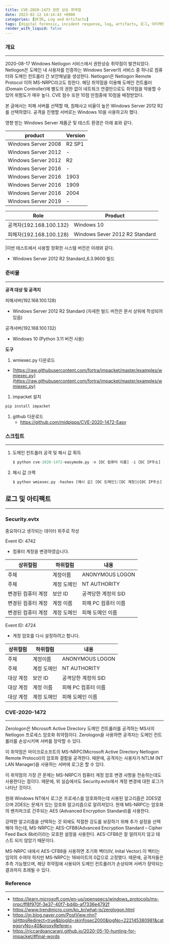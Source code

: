 ```yaml
---
title: CVE-2020-1473 권한 상승 취약점
date: 2023-02-12 14:14:43 +0900
categories: [DFIR, Log and Artifacts]
tags: [digital forensic, incident response, log, artifacts, 로그, 아티팩트, 윈도우 포렌식, rdp, CVE-2020-1473]
render_with_liquid: false
---
```


### 개요
-----
2020-08-17 Windows Netlogon 서비스에서 권한상승 취약점이 발견되었다. Netlogon은 도메인 내 사용자를 인증하는 Windows Server의 서비스 중 하나로 컴퓨터와 도메인 컨트롤러 간 보안채널을 생성한다.  Netlogon은 Netlogon Remote Protocol 이하 MS-NRPC라고도 칭한다. 해당 취약점을 이용해 도메인 컨트롤러(Domain Controller)에 별도의 권한 없이 네트워크 연결만으로도 취약점을 악용할 수 있어 위험도가 매우 높다. CVE 점수 또한 10점 만점중에 10점을 배정받았다.

본 글에서는 피해 서버를 선택할 때, 침해사고 비율이 높은 Windows Server 2012 R2를 선택하였다. 공격을 진행할 서버로는 Windows 10을 사용하고자 했다.

영향 받는 Windows Server 제품군 및 테스트 환경은 아래 표와 같다.

|product|Version|
|----|-----|
|Windows Server 2008|R2 SP1|
|Windows Server 2012|-|
|Windows Server 2012|R2|
|Windows Server 2016|-|
|Windows Server 2016|1903|
|Windows Server 2016|1909|
|Windows Server 2016|2004|
|Windows Server 2019|-|

|Role|Product|
|----|-----|
|공격자(192.168.100.132)|Windows 10|
|피해자(192.168.100.128)|Windows Sever 2012 R2 Standard

|이번 테스트에서 사용할 정확한 시스템 버전은 아래와 같다.
- Windows Server 2012 R2 Standard_6.3.9600 빌드

### 준비물
-------
**공격 대상 및 공격지**

피해서버(192.168.100.128)

- Windows Server 2012 R2 Standard (자세한 빌드 버전은 문서 상위에 작성되어있음)

공격서버(192.168.100.132)

- Windows 10 (Python 3.11 버전 사용)

**도구**

1. wmiexec.py 다운로드
- [https://raw.githubusercontent.com/fortra/impacket/master/examples/wmiexec.py](https://raw.githubusercontent.com/fortra/impacket/master/examples/wmiexec.py)
1. impacket 설치

```python
pip install impacket
```

1. github 다운로드
    - https://github.com/midpipps/CVE-2020-1472-Easy

### 스크립트
---
1. 도메인 컨트롤러 공격 및 해시 값 획득

    ```python
    $ python cve-2020-1472-easymode.py -n [DC 컴퓨터 이름] -i [DC IP주소] -d [DC 도메인]
    ```

2. 해시 값 크랙
    ```python
    $ python wmiexec.py -hashes [해시 값] [DC 도메인]/[DC 계정]@[DC IP주소]
    ```

## 로그 및 아티팩트
----
### Security.evtx
중요하다고 생각되는 데이터 위주로 작성

Event ID: 4742
   - 컴퓨터 계정을 변경하였습니다.

|상위컬럼|하위컬럼|내용|
|----|----|----|
|주체|계정이름|ANONYMOUS LOGON
|주체|계정 도메인|NT AUTHORITY
|변경된 컴퓨터 계정|보안 ID|공격당한 계정의 SID|
|변경된 컴퓨터 계정|계정 이름|피해 PC 컴퓨터 이름|
|변경된 컴퓨터 계정|계정 도메인|피해 도메인 이름|

Event ID: 4724
   - 계정 암호를 다시 설정하려고 합니다.

|상위컬럼|하위컬럼|내용|
|----|----|----|
|주체|계정이름|ANONYMOUS LOGON
|주체|계정 도메인|NT AUTHORITY
|대상 계정|보안 ID|공격당한 계정의 SID|
|대상 계정|계정 이름|피해 PC 컴퓨터 이름|
|대상 계정|계정 도메인|피해 도메인 이름|


### CVE-2020-1472
------
Zerologon은 Microsoft Active Directory 도메인 컨트롤러를 공격하는 MS사의 Netlogon 프로세스 암호화 취약점이다. Zerologon을 사용하면 공격자는 도메인 컨트롤러를 손상시키며 서버를 장악할 수 있다.

이 취약점은 마이크로소프트의 MS-NRPC(Microsoft Active Directory Netlogon Remote Protocol)의 암호화 결함을 공격한다. 때문에, 공격자는 사용자가 NTLM (NT LAN Manager)을 사용하는 서버에 로그온 할 수 있다. 

이 취약점의 가장 큰 문제는 MS-NRPC가 컴퓨터 계정 암호 변경 사항을 전송하는데도 사용한다는 점이다. 때문에, 위 실습에서도 Security.evtx에서 계정 변경에 대한 로그가 나타난 것이다.

원래 Windows NT에서 로그온 프로세스를 암호화하는데 사용된 알고리즘은 2DES였으며 2DES는 문제가 있는 암호화 알고리즘으로 알려져있다. 현재 MS-NRPC는 암호화의 벤치마크로 간주되는 AES (Advanced Encryption Standard)를 사용한다.

강력한 알고리즘을 선택하는 것 외에도 적절한 강도를 보장하기 위해 추가 설정을 선택해야 하는데, MS-NRPC는 AES-CFB8(Advanced Encryption Standard – Cipher Feed Back 8bit)이라는 모호한 설정을 사용한다. AES-CFB8은 잘 알려지지 않고 테스트 되지 않았기 때문이다.

MS-NRPC 내에서 AES-CFB8을 사용하면 초기화 벡터(IV, Inital Vector).이 벡터는 임의의 수여야 하지만 MS-NRPC는 16바이트의 0값으로 고정했다. 때문에, 공격자들은 추측 가능했으며, 해당 취약점에 사용되어 도메인 컨트롤러가 손상되며 서버가 장악되는 결과까지 초래될 수 있다.


### Reference
-----
- https://learn.microsoft.com/en-us/openspecs/windows_protocols/ms-nrpc/ff8f970f-3e37-40f7-bd4b-af7336e4792f
- https://www.trendmicro.com/ko_kr/what-is/zerologon.html
- https://m.blog.naver.com/PostView.nhn?isHttpsRedirect=true&blogId=skinfosec2000&logNo=222145380981&categoryNo=40&proxyReferer=
- https://riccardoancarani.github.io/2020-05-10-hunting-for-impacket/#final-words